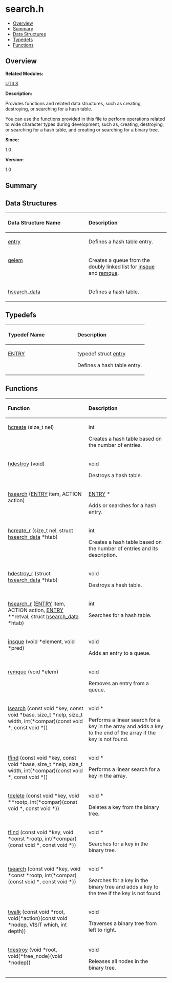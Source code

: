 # search.h<a name="EN-US_TOPIC_0000001055108027"></a>

-   [Overview](#section536723199165629)
-   [Summary](#section199634982165629)
-   [Data Structures](#nested-classes)
-   [Typedefs](#typedef-members)
-   [Functions](#func-members)

## **Overview**<a name="section536723199165629"></a>

**Related Modules:**

[UTILS](utils.md)

**Description:**

Provides functions and related data structures, such as creating, destroying, or searching for a hash table. 

You can use the functions provided in this file to perform operations related to wide character types during development, such as, creating, destroying, or searching for a hash table, and creating or searching for a binary tree. 

**Since:**

1.0

**Version:**

1.0

## **Summary**<a name="section199634982165629"></a>

## Data Structures<a name="nested-classes"></a>

<a name="table221474344165629"></a>
<table><thead align="left"><tr id="row517372211165629"><th class="cellrowborder" valign="top" width="50%" id="mcps1.1.3.1.1"><p id="p480357928165629"><a name="p480357928165629"></a><a name="p480357928165629"></a>Data Structure Name</p>
</th>
<th class="cellrowborder" valign="top" width="50%" id="mcps1.1.3.1.2"><p id="p1147492964165629"><a name="p1147492964165629"></a><a name="p1147492964165629"></a>Description</p>
</th>
</tr>
</thead>
<tbody><tr id="row1866355354165629"><td class="cellrowborder" valign="top" width="50%" headers="mcps1.1.3.1.1 "><p id="p2010499693165629"><a name="p2010499693165629"></a><a name="p2010499693165629"></a><a href="entry.md">entry</a></p>
</td>
<td class="cellrowborder" valign="top" width="50%" headers="mcps1.1.3.1.2 "><p id="p954612893165629"><a name="p954612893165629"></a><a name="p954612893165629"></a>Defines a hash table entry. </p>
</td>
</tr>
<tr id="row477899874165629"><td class="cellrowborder" valign="top" width="50%" headers="mcps1.1.3.1.1 "><p id="p1019496916165629"><a name="p1019496916165629"></a><a name="p1019496916165629"></a><a href="qelem.md">qelem</a></p>
</td>
<td class="cellrowborder" valign="top" width="50%" headers="mcps1.1.3.1.2 "><p id="p1647604100165629"><a name="p1647604100165629"></a><a name="p1647604100165629"></a>Creates a queue from the doubly linked list for <a href="utils.md#ga7dc680d5d6d07984f96737c220058d64">insque</a> and <a href="utils.md#ga1d2e353620a8dc3bb2702831607a3fc1">remque</a>. </p>
</td>
</tr>
<tr id="row1832951767165629"><td class="cellrowborder" valign="top" width="50%" headers="mcps1.1.3.1.1 "><p id="p1970490928165629"><a name="p1970490928165629"></a><a name="p1970490928165629"></a><a href="hsearch_data.md">hsearch_data</a></p>
</td>
<td class="cellrowborder" valign="top" width="50%" headers="mcps1.1.3.1.2 "><p id="p695030956165629"><a name="p695030956165629"></a><a name="p695030956165629"></a>Defines a hash table. </p>
</td>
</tr>
</tbody>
</table>

## Typedefs<a name="typedef-members"></a>

<a name="table53297876165629"></a>
<table><thead align="left"><tr id="row1791038646165629"><th class="cellrowborder" valign="top" width="50%" id="mcps1.1.3.1.1"><p id="p1957812128165629"><a name="p1957812128165629"></a><a name="p1957812128165629"></a>Typedef Name</p>
</th>
<th class="cellrowborder" valign="top" width="50%" id="mcps1.1.3.1.2"><p id="p1796810867165629"><a name="p1796810867165629"></a><a name="p1796810867165629"></a>Description</p>
</th>
</tr>
</thead>
<tbody><tr id="row1161816266165629"><td class="cellrowborder" valign="top" width="50%" headers="mcps1.1.3.1.1 "><p id="p154520823165629"><a name="p154520823165629"></a><a name="p154520823165629"></a><a href="utils.md#gaf609835b21489409e39a22ed20313ab8">ENTRY</a></p>
</td>
<td class="cellrowborder" valign="top" width="50%" headers="mcps1.1.3.1.2 "><p id="p1471299034165629"><a name="p1471299034165629"></a><a name="p1471299034165629"></a> typedef struct <a href="entry.md">entry</a> </p>
<p id="p91500386165629"><a name="p91500386165629"></a><a name="p91500386165629"></a>Defines a hash table entry. </p>
</td>
</tr>
</tbody>
</table>

## Functions<a name="func-members"></a>

<a name="table683103530165629"></a>
<table><thead align="left"><tr id="row518484557165629"><th class="cellrowborder" valign="top" width="50%" id="mcps1.1.3.1.1"><p id="p998959607165629"><a name="p998959607165629"></a><a name="p998959607165629"></a>Function</p>
</th>
<th class="cellrowborder" valign="top" width="50%" id="mcps1.1.3.1.2"><p id="p667738585165629"><a name="p667738585165629"></a><a name="p667738585165629"></a>Description</p>
</th>
</tr>
</thead>
<tbody><tr id="row1830834239165629"><td class="cellrowborder" valign="top" width="50%" headers="mcps1.1.3.1.1 "><p id="p1303059224165629"><a name="p1303059224165629"></a><a name="p1303059224165629"></a><a href="utils.md#gafb18cb23be808765135c3aa903df62fd">hcreate</a> (size_t nel)</p>
</td>
<td class="cellrowborder" valign="top" width="50%" headers="mcps1.1.3.1.2 "><p id="p1497158222165629"><a name="p1497158222165629"></a><a name="p1497158222165629"></a>int </p>
<p id="p713256020165629"><a name="p713256020165629"></a><a name="p713256020165629"></a>Creates a hash table based on the number of entries. </p>
</td>
</tr>
<tr id="row876196684165629"><td class="cellrowborder" valign="top" width="50%" headers="mcps1.1.3.1.1 "><p id="p1725579522165629"><a name="p1725579522165629"></a><a name="p1725579522165629"></a><a href="utils.md#ga883c8dedada64c9525c78bfa56ad69bf">hdestroy</a> (void)</p>
</td>
<td class="cellrowborder" valign="top" width="50%" headers="mcps1.1.3.1.2 "><p id="p433441659165629"><a name="p433441659165629"></a><a name="p433441659165629"></a>void </p>
<p id="p1902850801165629"><a name="p1902850801165629"></a><a name="p1902850801165629"></a>Destroys a hash table. </p>
</td>
</tr>
<tr id="row2089274194165629"><td class="cellrowborder" valign="top" width="50%" headers="mcps1.1.3.1.1 "><p id="p636707536165629"><a name="p636707536165629"></a><a name="p636707536165629"></a><a href="utils.md#ga8082cd062e20579f6a981bb73963b3f4">hsearch</a> (<a href="utils.md#gaf609835b21489409e39a22ed20313ab8">ENTRY</a> item, ACTION action)</p>
</td>
<td class="cellrowborder" valign="top" width="50%" headers="mcps1.1.3.1.2 "><p id="p210998721165629"><a name="p210998721165629"></a><a name="p210998721165629"></a><a href="utils.md#gaf609835b21489409e39a22ed20313ab8">ENTRY</a> * </p>
<p id="p351738289165629"><a name="p351738289165629"></a><a name="p351738289165629"></a>Adds or searches for a hash entry. </p>
</td>
</tr>
<tr id="row605150181165629"><td class="cellrowborder" valign="top" width="50%" headers="mcps1.1.3.1.1 "><p id="p1497854466165629"><a name="p1497854466165629"></a><a name="p1497854466165629"></a><a href="utils.md#ga038ec523340da68e90a5f22e1e4e5520">hcreate_r</a> (size_t nel, struct <a href="hsearch_data.md">hsearch_data</a> *htab)</p>
</td>
<td class="cellrowborder" valign="top" width="50%" headers="mcps1.1.3.1.2 "><p id="p1076505564165629"><a name="p1076505564165629"></a><a name="p1076505564165629"></a>int </p>
<p id="p47275995165629"><a name="p47275995165629"></a><a name="p47275995165629"></a>Creates a hash table based on the number of entries and its description. </p>
</td>
</tr>
<tr id="row1201154706165629"><td class="cellrowborder" valign="top" width="50%" headers="mcps1.1.3.1.1 "><p id="p1306960145165629"><a name="p1306960145165629"></a><a name="p1306960145165629"></a><a href="utils.md#gafb5169db08a09e98495c26bdd7e6d8dc">hdestroy_r</a> (struct <a href="hsearch_data.md">hsearch_data</a> *htab)</p>
</td>
<td class="cellrowborder" valign="top" width="50%" headers="mcps1.1.3.1.2 "><p id="p1593888478165629"><a name="p1593888478165629"></a><a name="p1593888478165629"></a>void </p>
<p id="p1526136842165629"><a name="p1526136842165629"></a><a name="p1526136842165629"></a>Destroys a hash table. </p>
</td>
</tr>
<tr id="row1568764401165629"><td class="cellrowborder" valign="top" width="50%" headers="mcps1.1.3.1.1 "><p id="p268549374165629"><a name="p268549374165629"></a><a name="p268549374165629"></a><a href="utils.md#ga22072d94699358ab02286f4c7b6aac55">hsearch_r</a> (<a href="utils.md#gaf609835b21489409e39a22ed20313ab8">ENTRY</a> item, ACTION action, <a href="utils.md#gaf609835b21489409e39a22ed20313ab8">ENTRY</a> **retval, struct <a href="hsearch_data.md">hsearch_data</a> *htab)</p>
</td>
<td class="cellrowborder" valign="top" width="50%" headers="mcps1.1.3.1.2 "><p id="p314734639165629"><a name="p314734639165629"></a><a name="p314734639165629"></a>int </p>
<p id="p211709576165629"><a name="p211709576165629"></a><a name="p211709576165629"></a>Searches for a hash table. </p>
</td>
</tr>
<tr id="row332272497165629"><td class="cellrowborder" valign="top" width="50%" headers="mcps1.1.3.1.1 "><p id="p428890649165629"><a name="p428890649165629"></a><a name="p428890649165629"></a><a href="utils.md#ga7dc680d5d6d07984f96737c220058d64">insque</a> (void *element, void *pred)</p>
</td>
<td class="cellrowborder" valign="top" width="50%" headers="mcps1.1.3.1.2 "><p id="p1138171382165629"><a name="p1138171382165629"></a><a name="p1138171382165629"></a>void </p>
<p id="p1783262683165629"><a name="p1783262683165629"></a><a name="p1783262683165629"></a>Adds an entry to a queue. </p>
</td>
</tr>
<tr id="row855344651165629"><td class="cellrowborder" valign="top" width="50%" headers="mcps1.1.3.1.1 "><p id="p30501457165629"><a name="p30501457165629"></a><a name="p30501457165629"></a><a href="utils.md#ga1d2e353620a8dc3bb2702831607a3fc1">remque</a> (void *elem)</p>
</td>
<td class="cellrowborder" valign="top" width="50%" headers="mcps1.1.3.1.2 "><p id="p576082890165629"><a name="p576082890165629"></a><a name="p576082890165629"></a>void </p>
<p id="p1786870688165629"><a name="p1786870688165629"></a><a name="p1786870688165629"></a>Removes an entry from a queue. </p>
</td>
</tr>
<tr id="row604789893165629"><td class="cellrowborder" valign="top" width="50%" headers="mcps1.1.3.1.1 "><p id="p1965357535165629"><a name="p1965357535165629"></a><a name="p1965357535165629"></a><a href="utils.md#ga2e48c29ae7f3ef8f5707f4cc4f4ef608">lsearch</a> (const void *key, const void *base, size_t *nelp, size_t width, int(*compar)(const void *, const void *))</p>
</td>
<td class="cellrowborder" valign="top" width="50%" headers="mcps1.1.3.1.2 "><p id="p985662002165629"><a name="p985662002165629"></a><a name="p985662002165629"></a>void * </p>
<p id="p1550653452165629"><a name="p1550653452165629"></a><a name="p1550653452165629"></a>Performs a linear search for a key in the array and adds a key to the end of the array if the key is not found. </p>
</td>
</tr>
<tr id="row916462268165629"><td class="cellrowborder" valign="top" width="50%" headers="mcps1.1.3.1.1 "><p id="p305254132165629"><a name="p305254132165629"></a><a name="p305254132165629"></a><a href="utils.md#ga9f8c694512c6c8a53f7e5a5f5e25cf86">lfind</a> (const void *key, const void *base, size_t *nelp, size_t width, int(*compar)(const void *, const void *))</p>
</td>
<td class="cellrowborder" valign="top" width="50%" headers="mcps1.1.3.1.2 "><p id="p162930022165629"><a name="p162930022165629"></a><a name="p162930022165629"></a>void * </p>
<p id="p1218062070165629"><a name="p1218062070165629"></a><a name="p1218062070165629"></a>Performs a linear search for a key in the array. </p>
</td>
</tr>
<tr id="row1446109075165629"><td class="cellrowborder" valign="top" width="50%" headers="mcps1.1.3.1.1 "><p id="p2132532079165629"><a name="p2132532079165629"></a><a name="p2132532079165629"></a><a href="utils.md#ga58961b9d8ec6333735b53fd0999eff17">tdelete</a> (const void *key, void **rootp, int(*compar)(const void *, const void *))</p>
</td>
<td class="cellrowborder" valign="top" width="50%" headers="mcps1.1.3.1.2 "><p id="p232811138165629"><a name="p232811138165629"></a><a name="p232811138165629"></a>void * </p>
<p id="p325103886165629"><a name="p325103886165629"></a><a name="p325103886165629"></a>Deletes a key from the binary tree. </p>
</td>
</tr>
<tr id="row228615664165629"><td class="cellrowborder" valign="top" width="50%" headers="mcps1.1.3.1.1 "><p id="p688017213165629"><a name="p688017213165629"></a><a name="p688017213165629"></a><a href="utils.md#ga576dc73ee732b840e09c88972b7d487e">tfind</a> (const void *key, void *const *rootp, int(*compar)(const void *, const void *))</p>
</td>
<td class="cellrowborder" valign="top" width="50%" headers="mcps1.1.3.1.2 "><p id="p1115272291165629"><a name="p1115272291165629"></a><a name="p1115272291165629"></a>void * </p>
<p id="p1565739043165629"><a name="p1565739043165629"></a><a name="p1565739043165629"></a>Searches for a key in the binary tree. </p>
</td>
</tr>
<tr id="row565611548165629"><td class="cellrowborder" valign="top" width="50%" headers="mcps1.1.3.1.1 "><p id="p1273969883165629"><a name="p1273969883165629"></a><a name="p1273969883165629"></a><a href="utils.md#ga197c455a4e5f17cb8565be72d18344cc">tsearch</a> (const void *key, void *const *rootp, int(*compar)(const void *, const void *))</p>
</td>
<td class="cellrowborder" valign="top" width="50%" headers="mcps1.1.3.1.2 "><p id="p1434123073165629"><a name="p1434123073165629"></a><a name="p1434123073165629"></a>void * </p>
<p id="p1821486071165629"><a name="p1821486071165629"></a><a name="p1821486071165629"></a>Searches for a key in the binary tree and adds a key to the tree if the key is not found. </p>
</td>
</tr>
<tr id="row1710129506165629"><td class="cellrowborder" valign="top" width="50%" headers="mcps1.1.3.1.1 "><p id="p399493176165629"><a name="p399493176165629"></a><a name="p399493176165629"></a><a href="utils.md#ga4d8ee780402dd74ec06e7b5089565168">twalk</a> (const void *root, void(*action)(const void *nodep, VISIT which, int depth))</p>
</td>
<td class="cellrowborder" valign="top" width="50%" headers="mcps1.1.3.1.2 "><p id="p299845195165629"><a name="p299845195165629"></a><a name="p299845195165629"></a>void </p>
<p id="p302906171165629"><a name="p302906171165629"></a><a name="p302906171165629"></a>Traverses a binary tree from left to right. </p>
</td>
</tr>
<tr id="row338524751165629"><td class="cellrowborder" valign="top" width="50%" headers="mcps1.1.3.1.1 "><p id="p134839132165629"><a name="p134839132165629"></a><a name="p134839132165629"></a><a href="utils.md#gab12d1869fd9d20ce6706fcef217ba222">tdestroy</a> (void *root, void(*free_node)(void *nodep))</p>
</td>
<td class="cellrowborder" valign="top" width="50%" headers="mcps1.1.3.1.2 "><p id="p2039449474165629"><a name="p2039449474165629"></a><a name="p2039449474165629"></a>void </p>
<p id="p1030897027165629"><a name="p1030897027165629"></a><a name="p1030897027165629"></a>Releases all nodes in the binary tree. </p>
</td>
</tr>
</tbody>
</table>


